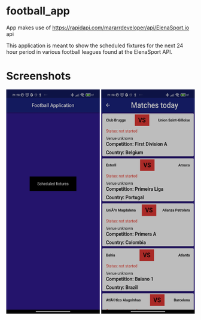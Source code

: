 # football_app


App makes use of https://rapidapi.com/mararrdeveloper/api/ElenaSport.io api

This application is meant to show the scheduled fixtures for the next 24 hour period in various football leagues found at the ElenaSport API. 


# Screenshots

<img src="https://github.com/Usuwana/DailyFootballMatchView/blob/main/assets/demo/one.jpg" width="250" height="600"> <img src="https://github.com/Usuwana/DailyFootballMatchView/blob/main/assets/demo/two.jpg" width="250" height="600">














